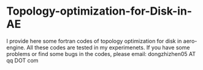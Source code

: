 # Topology-optimization-for-Disk-in-AE
I provide here some fortran codes of topology optimization for disk in aero-engine. All these codes are tested in my experimenets.
If you have some problems or find some bugs in the codes, please email: dongzhizhen05 AT qq DOT com
